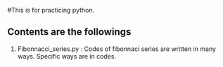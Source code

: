 #This is for practicing python.
## Contents are the followings


1. Fibonnacci_series.py
    : Codes of fibonnaci series are written in many ways.
      Specific ways are in codes.